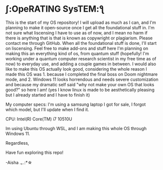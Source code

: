 # ʃ:OpeRATING SysTEM:ƪ

This is the start of my OS repository! 
I will upload as much as I can, and I'm planning to make it open-source once I get all the foundational stuff in.
I'm not sure what liscensing I have to use as of now, and I mean no harm if there is anything that is that is known as copywright or plagiarism. Please contact me through GitHub. When all the foundational stuff is done, I'll start on liscensing.
Feel free to make add-ons and stuff here
I'm planning on making this an everything kind of os, from quantum stuff (hopefully! I'm working under a quantum computer research scientist in my free time as of now) to everyday use, and adding a couple games in between. I would also like to make this OS actually look good, considering the whole reason I made this OS was 1. because I completed the final boss on Doom nightmare mode, and 2. Windows 11 looks horrendous and needs severe customization and because my dramatic self said "why not make your own OS that looks good?" so here I am! (yes I know linux is made to be aesthetically pleasing but I already started and I have to finish it) 

My computer specs: I'm using a samsung laptop I got for sale, I forgot which model, but I'll update when I find it. 

CPU: Intel(R) Core(TM) i7 10510U 

Im using Ubuntu through WSL, and I am making this whole OS through Windows 11.

Regardless,

Have fun exploring this repo!

-Aisha .｡.:*☆
